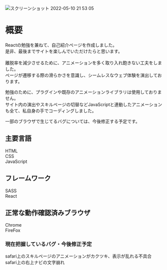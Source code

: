 ![スクリーンショット 2022-05-10 21 53 05](https://user-images.githubusercontent.com/96303806/167634741-7584169b-2bd2-4dd6-9d83-417f7bd2eba2.png)


<h1>概要</h1>

Reactの勉強を兼ねて、自己紹介ページを作成しました。<br>
是非、最後までサイトを楽しんでいただけたらと思います。<br>
<br>
離脱率を減少させるために、アニメーションを多く取り入れ飽きない工夫をしました。<br>
ページが遷移する際の滑らかさを意識し、シームレスなウェブ体験を演出しております。

勉強のために、プラグインや既存のアニメーションライブラリは使用しておりません。<br>
サイト内の演出やスキルページの切替などJavaScriptと連動したアニメーションも全て、私自身の手でコーディングしました。

一部のブラウザで生じてるバグについては、今後修正する予定です。

<h2>主要言語</h2>
HTML<br/>
CSS<br/>
JavaScript

<h2>フレームワーク</h3>
SASS<br/>
React

<h2>正常な動作確認済みブラウザ</h2>
Chrome<br>
FireFox

<h3>現在把握しているバグ・今後修正予定</h3>
safari上のスキルページのアニメーションがカクツキ、表示が乱れる不具合<br>
safari上の右上ナビの文字崩れ
